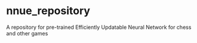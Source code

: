 # nnue_repository
A repository for pre-trained Efficiently Updatable Neural Network for chess and other games 
